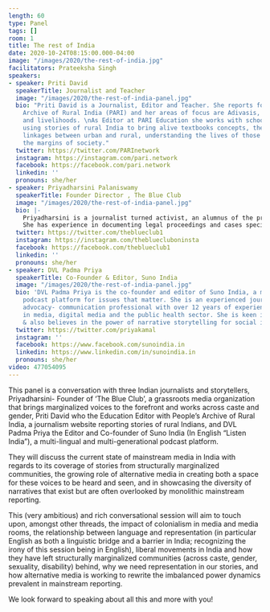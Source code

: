 ```yaml
---
length: 60
type: Panel
tags: []
room: 1
title: The rest of India
date: 2020-10-24T08:15:00.000-04:00
image: "/images/2020/the-rest-of-india.jpg"
facilitators: Prateeksha Singh
speakers:
- speaker: Priti David
  speakerTitle: Journalist and Teacher
  image: "/images/2020/the-rest-of-india-panel.jpg"
  bio: "Priti David is a Journalist, Editor and Teacher. She reports for the People’s
    Archive of Rural India (PARI) and her areas of focus are Adivasis, health, education
    and livelihoods. \nAs Editor at PARI Education she works with schoold and collegest,
    using stories of rural India to bring alive textbooks concepts, the complex inter
    linkages between urban and rural, understanding the lives of those who are on
    the margins of society."
  twitter: https://twitter.com/PARInetwork
  instagram: https://instagram.com/pari.network
  facebook: https://facebook.com/pari.network
  linkedin: ''
  pronouns: she/her
- speaker: Priyadharsini Palaniswamy
  speakerTitle: Founder Director , The Blue Club
  image: "/images/2020/the-rest-of-india-panel.jpg"
  bio: |-
    Priyadharsini is a journalist turned activist, an alumnus of the prestigious Asian College of Journalism. After working with various media outlets like India Today, Priyadharsini decided that she would get into reporting about and working with Dalit communities in India. It’s this journey that led her towards setting up ‘The Blue Club’, an emerging grassroots organisation to amplify the voices of women from marginalised caste and gender locations. She played the leading role in designing The Blue Club Media Fellowship for Writers 2020-22 , a unique learning opportunity for marginalised women and queer persons.
    She has experience in documenting legal proceedings and cases specifically with respect to the violation of rights of Dalit Communities with special focus on Dalit Women. Priyadharsini has multiple short films and documentaries to her credit, including Go, Get Education, a short film based on the life of Savitribai Phule, a revolutionary 19th century feminist social reformer, and #dalitwomenfight which is on the rape atrocities committed on Dalit women in Haryana. The latter was screened at the 38th session of United Nations Human Rights Council, Geneva."
  twitter: https://twitter.com/theblueclub1
  instagram: https://instagram.com/thebluecluboninsta
  facebook: https://facebook.com/theblueclub1
  linkedin: ''
  pronouns: she/her
- speaker: DVL Padma Priya
  speakerTitle: Co-Founder & Editor, Suno India
  image: "/images/2020/the-rest-of-india-panel.jpg"
  bio: 'DVL Padma Priya is the co-founder and editor of Suno India, a multilingual-multigenerational
    podcast platform for issues that matter. She is an experienced journalist and
    advocacy- communication professional with over 12 years of experience working
    in media, digital media and the public health sector. She is keen in media literacy
    & also believes in the power of narrative storytelling for social impact. '
  twitter: https://twitter.com/priyakamal
  instagram: ''
  facebook: https://www.facebook.com/sunoindia.in
  linkedin: https://www.linkedin.com/in/sunoindia.in
  pronouns: she/her
video: 477054095
---
```

This panel is a conversation with three Indian journalists and storytellers, Priyadharsini- Founder of ‘The Blue Club’, a grassroots media organization that brings marginalized voices to the forefront and works across caste and gender, Priti David who the Education Editor with People’s Archive of Rural India, a journalism website reporting stories of rural Indians, and DVL Padma Priya the Editor and Co-founder of Suno India (In English “Listen India”), a multi-lingual and multi-generational podcast platform.  
  
They will discuss the current state of mainstream media in India with regards to its coverage of stories from structurally marginalized communities, the growing role of alternative media in creating both a space for these voices to be heard and seen, and in showcasing the diversity of narratives that exist but are often overlooked by monolithic mainstream reporting.  
  
This (very ambitious) and rich conversational session will aim to touch upon, amongst other threads, the impact of colonialism in media and media rooms, the relationship between language and representation (in particular English as both a linguistic bridge and a barrier in India; recognizing the irony of this session being in English), liberal movements in India and how they have left structurally marginalized communities (across caste, gender, sexuality, disability) behind, why we need representation in our stories, and how alternative media is working to rewrite the imbalanced power dynamics prevalent in mainstream reporting.  
  
We look forward to speaking about all this and more with you!